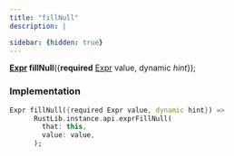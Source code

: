 ```yaml
---
title: "fillNull"
description: |

sidebar: {hidden: true}
---
```

<span class="dart-code"><strong>[Expr] fillNull</strong>({<span class="nobr"><strong>required</strong> [Expr] value</span>, <span class="nobr">dynamic <i>hint</i></span>});</span>


### Implementation
```dart
Expr fillNull({required Expr value, dynamic hint}) =>
      RustLib.instance.api.exprFillNull(
        that: this,
        value: value,
      );
```

[Expr]: /reference/classes/expr/